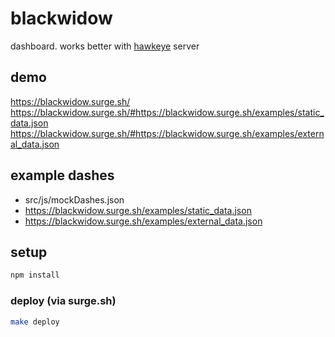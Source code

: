 # blackwidow
dashboard. works better with [hawkeye](http://github.com/zemlanin/hawkeye) server

## demo
https://blackwidow.surge.sh/
https://blackwidow.surge.sh/#https://blackwidow.surge.sh/examples/static_data.json
https://blackwidow.surge.sh/#https://blackwidow.surge.sh/examples/external_data.json

## example dashes
* src/js/mockDashes.json
* https://blackwidow.surge.sh/examples/static_data.json
* https://blackwidow.surge.sh/examples/external_data.json

## setup
```bash
npm install
```

### deploy (via surge.sh)
```bash
make deploy
```
